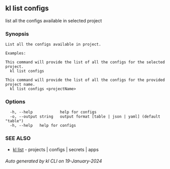 ## kl list configs

list all the configs available in selected project

### Synopsis

```
List all the configs available in project.

Examples:

This command will provide the list of all the configs for the selected project.
  kl list configs

This command will provide the list of all the configs for the provided project name.
  kl list configs <projectName>

```

### Options

```
  -h, --help            help for configs
  -o, --output string   output format [table | json | yaml] (default "table")
  -h, --help   help for configs
```

### SEE ALSO

* [kl list](kl_list.md)  - projects | configs | secrets | apps

###### Auto generated by kl CLI on 19-January-2024
